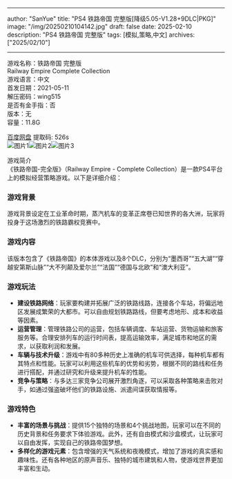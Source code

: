 
---
author: "SanYue"
title: "PS4 铁路帝国 完整版[降级5.05-V1.28+9DLC|PKG]"
image: "/img/20250210104142.jpg"
draft: false
date: 2025-02-10
description: "PS4 铁路帝国 完整版"
tags: [模拟,策略,中文]
archives: ["2025/02/10"]

---

游戏名称：铁路帝国 完整版   
Railway Empire Complete Collection    
游戏语言：中文  
首发日期：2021-05-11  
解压密码：wing515  
是否有金手指：否  
版本：无   
容量：11.8G

[百度网盘](https://pan.baidu.com/s/1raQViWwS-xbSA9CXM7-rcg) 提取码: 526s  
![图片1](/img/fa05f6.jpg)![图片2](/img/07b7f8.jpg)![图片3](/img/f7306d.jpg)  

游戏简介  
《铁路帝国-完全版》（Railway Empire - Complete Collection）是一款PS4平台上的模拟经营策略游戏。以下是详细介绍：

### 游戏背景
游戏背景设定在工业革命时期，蒸汽机车的变革正席卷已知世界的各大洲，玩家将投身于这场激烈的铁路霸权竞赛中。

### 游戏内容
该版本包含了《铁路帝国》的本体游戏以及8个DLC，分别为“墨西哥”“五大湖”“穿越安第斯山脉”“大不列颠及爱尔兰”“法国”“德国与北欧”和“澳大利亚”。

### 游戏玩法
- **建设铁路网络**：玩家要构建并拓展广泛的铁路线路，连接各个车站，将偏远地区发展成繁荣的大都市。可以自由规划铁路路线，但要考虑地形、成本和收益等因素。
- **运营管理**：管理铁路公司的运营，包括车辆调度、车站运营、货物运输和旅客服务等。合理安排列车的运行时间表，提高运输效率，满足城市和地区的需求，以获取利润和发展。
- **车辆与技术升级**：游戏中有80多种历史上准确的机车可供选择，每种机车都有其特点和性能。玩家可以利用这些机车的优势和劣势，根据不同的路线和任务进行搭配，并通过研究和升级来提升机车的性能。
- **竞争与策略**：与多达三家竞争公司展开激烈角逐，可以采取各种策略来击败对手，如通过强盗破坏他们的铁路设施、派遣间谍获取情报等。

### 游戏特色
- **丰富的场景与挑战**：提供15个独特的场景和4个挑战地图，玩家可以在不同的历史背景和任务要求下体验游戏。此外，还有自由模式和沙盒模式，让玩家可以自由发挥，实现自己的铁路帝国梦想。
- **多样化的游戏元素**：包含增强的天气系统和夜晚模式，增加了游戏的真实感和趣味性。还有各种地区的原声音乐、独特的城市建筑和人物，使游戏世界更加丰富和生动。
